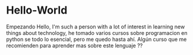 # Hello-World
Empezando
Hello, I'm such a person with a lot of interest in learning new things about technology, he tomado varios cursos 
sobre programacion en python se todo lo esencial, pero me quedo hasta ahí. 
Algún curso que me recomienden para aprender mas sobre este lenguaje ??
